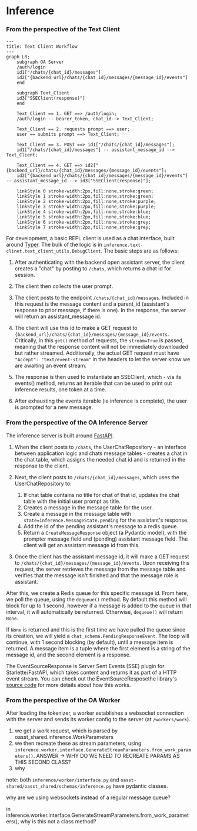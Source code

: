 # Inference

### From the perspective of the Text Client

```mermaid
---
title: Text Client Workflow
---
graph LR;
    subgraph OA Server
    /auth/login
    id1["/chats/{chat_id}/messages"]
    id2["{backend_url}/chats/{chat_id}/messages/{message_id}/events"]
    end

    subgraph Text_Client
    id3["SSEClient(response)"]
    end

    Text_Client == 1. GET ==> /auth/login;
    /auth/login -- bearer_token, chat_id--> Text_Client;

    Text_Client == 2. requests prompt ==> user;
    user == submits prompt ==> Text_Client;

    Text_Client == 3. POST ==> id1["/chats/{chat_id}/messages"];
    id1["/chats/{chat_id}/messages"] -- assistant_message_id --> Text_Client;

    Text_Client == 4. GET ==> id2["{backend_url}/chats/{chat_id}/messages/{message_id}/events"];
    id2["{backend_url}/chats/{chat_id}/messages/{message_id}/events"] -- assistant_message_id --> id3["SSEClient(response)"];

    linkStyle 0 stroke-width:2px,fill:none,stroke:green;
    linkStyle 1 stroke-width:2px,fill:none,stroke:green;
    linkStyle 2 stroke-width:2px,fill:none,stroke:purple;
    linkStyle 3 stroke-width:2px,fill:none,stroke:purple;
    linkStyle 4 stroke-width:2px,fill:none,stroke:blue;
    linkStyle 5 stroke-width:2px,fill:none,stroke:blue;
    linkStyle 6 stroke-width:2px,fill:none,stroke:grey;
    linkStyle 7 stroke-width:2px,fill:none,stroke:grey;
```

For development, a basic REPL client is used as a chat interface, built around [Typer](https://typer.tiangolo.com/). The bulk of the logic is in `inference.text-clinet.text_client_utils.DebugClient`. The basic steps are as follows:

1. After authenticating with the backend open assistant server, the client creates a "chat" by posting to `/chats`, which returns a chat id for session.

2. The client then collects the user prompt. 

3. The client posts to the endpoint `/chats/{chat_id}/messages`. Included in this request is the message content and a parent_id (assistant's response to prior message, if there is one). In the response, the server will return an assistant_message id. 

4. The client will use this id to make a GET request to `{backend_url}/chats/{chat_id}/messages/{message_id}/events`.
Critically, in this `get()` method of requests, the `stream=True` is passed, meaning that the response content will not be immediately downloaded but rather streamed. Additionally, the actual GET request must have `"Accept": "text/event-stream"` in the headers to let 
the server know we are awaiting an event stream.

5. The response is then used to instantiate an SSEClient, which - via its events() method,
returns an iterable that can be used to print out inference results, one token at a time.

6. After exhausting the events iterable (ie inference is complete), the user is prompted for a new message.


### From the perspective of the OA Inference Server

The inference server is built around [FastAPI](https://fastapi.tiangolo.com/).

1. When the client posts to `/chats`, the UserChatRepository - an interface between application logic and chats message
tables - creates a chat in the chat table, which assigns the needed chat id and is returned in the response to the client.

2. Next, the client posts to `/chats/{chat_id}/messages`, which uses the UserChatRepository to:
    1. If chat table contains no title for chat of that id, updates the chat table with the initial user prompt as title.
    2. Creates a message in the message table for the user.
    3. Create a message in the message table with `state=inference.MessageState.pending` for the assistant's response.
    4. Add the id of the pending assistant's message to a redis queue.
    5. Return a `CreateMessageResponse` object (a Pydantic model), with the prompter message field and (pending) assistant message field. The client will get an assistant message id from this.

3. Once the client has the assistant message id, it will make a GET request to `/chats/{chat_id}/messages/{message_id}/events`. Upon receiving this request, the server retrieves the message from the message table and verifies that the message isn't finished and that the message role is assistant. 

After this, we create a Redis queue for this specific message id. From here, we poll the queue, using the `dequeue()` method. By default this method will block for up to 1 second, however if a message is added to the queue in that interval, it will automatically be returned. Otherwise, `dequeue()` will return `None`.

If `None` is returned and this is the first time we have pulled the queue since its creation, we will yield a `chat_schema.PendingResponseEvent`. The loop will continue, with 1 second blocking (by default), until a message item is returned. A message item is a tuple where the first element is a string of the message id, and the second element is a response.

The EventSourceResponse is Server Sent Events (SSE) plugin for Starlette/FastAPI, which takes content
and returns it as part of a HTTP event stream. You can check out the EventSourceResposethe library's [source code](https://github.com/sysid/sse-starlette/tree/master) for more details about how this works.

### From the perspective of the OA Worker

After loading the tokenizer, a worker establishes a websocket connection with the server and sends its worker config to the server (at `/workers/work`).

1. we get a work request, which is parsed by oasst_shared.inference.WorkParameters
2. we then recreate these as stream parameters, using `inference.worker.interface.GenerateStreamParameters.from_work_parameters()`. ANSWER -> WHY DO WE NEED TO RECREATE PARAMS AS THIS SECOND CLASS?
3. why 

note: both `inference/worker/interface.py` and `oasst-shared/oasst_shared/schemas/inference.py` have pydantic classes.


why are we using websockets instead of a regular message queue?

in inference.worker.interface.GenerateStreamParameters.from_work_parameters(), why is this not a class method?

